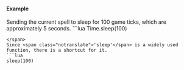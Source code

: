 #### Example
Sending the current spell to sleep for 100 game ticks, which are approximately 5 seconds.
<span class="notranslate">```lua
Time.sleep(100)
```
</span>
Since <span class="notranslate">'sleep'</span> is a widely used function, there is a shortcut for it.
```lua
sleep(100)
```
